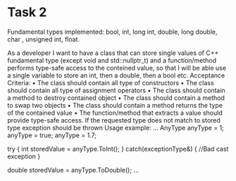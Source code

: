 # Task 2

Fundamental types implemented: bool, int, long int, double, long double, char , unsigned int, float.

As a developer I want to have a class that can store single values of C++ fundamental type (except void and std::nullptr_t) and a function/method performs type-safe access to the conteined value, so that I will be able use a single variable to store an int, then a double, then a bool etc.
Acceptance Criteria:
•	The class should contain all type of constructors
•	The class should contain all type of assignment operators
•	The class should contain a method to destroy contained object
•	The class should contain a method to swap two objects
•	The class should contain a method returns the type of the contained value
•	The function/method that extracts a value should provide type-safe access. If the requested type does not match to stored type exception should be thrown
Usage example:
...
AnyType anyType = 1;
anyType = true;
anyType = 1.7;

try
{
int storedValue = anyType.ToInt();
}
catch(exceptionType&)
{
//Bad cast exception
}

double storedValue = anyType.ToDouble();
...